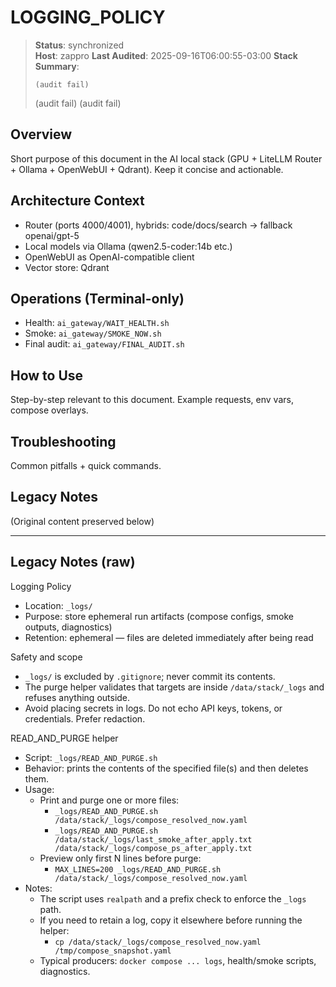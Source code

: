 # LOGGING_POLICY

> **Status**: synchronized  
> **Host**: zappro
> **Last Audited**: 2025-09-16T06:00:55-03:00
> **Stack Summary**:  
> ```
> (audit fail)
> ```
> (audit fail)
> (audit fail)

## Overview
Short purpose of this document in the AI local stack (GPU + LiteLLM Router + Ollama + OpenWebUI + Qdrant). Keep it concise and actionable.

## Architecture Context
- Router (ports 4000/4001), hybrids: code/docs/search → fallback openai/gpt-5  
- Local models via Ollama (qwen2.5-coder:14b etc.)
- OpenWebUI as OpenAI-compatible client  
- Vector store: Qdrant

## Operations (Terminal-only)
- Health: `ai_gateway/WAIT_HEALTH.sh`  
- Smoke: `ai_gateway/SMOKE_NOW.sh`  
- Final audit: `ai_gateway/FINAL_AUDIT.sh`

## How to Use
Step-by-step relevant to this document. Example requests, env vars, compose overlays.

## Troubleshooting
Common pitfalls + quick commands.

## Legacy Notes
(Original content preserved below)

----
## Legacy Notes (raw)

Logging Policy

- Location: `_logs/`
- Purpose: store ephemeral run artifacts (compose configs, smoke outputs, diagnostics)
- Retention: ephemeral — files are deleted immediately after being read

Safety and scope

- `_logs/` is excluded by `.gitignore`; never commit its contents.
- The purge helper validates that targets are inside `/data/stack/_logs` and refuses anything outside.
- Avoid placing secrets in logs. Do not echo API keys, tokens, or credentials. Prefer redaction.

READ_AND_PURGE helper

- Script: `_logs/READ_AND_PURGE.sh`
- Behavior: prints the contents of the specified file(s) and then deletes them.
- Usage:
  - Print and purge one or more files:
    - `_logs/READ_AND_PURGE.sh /data/stack/_logs/compose_resolved_now.yaml`
    - `_logs/READ_AND_PURGE.sh /data/stack/_logs/last_smoke_after_apply.txt /data/stack/_logs/compose_ps_after_apply.txt`
  - Preview only first N lines before purge:
    - `MAX_LINES=200 _logs/READ_AND_PURGE.sh /data/stack/_logs/compose_resolved_now.yaml`
- Notes:
  - The script uses `realpath` and a prefix check to enforce the `_logs` path.
  - If you need to retain a log, copy it elsewhere before running the helper:
    - `cp /data/stack/_logs/compose_resolved_now.yaml /tmp/compose_snapshot.yaml`
  - Typical producers: `docker compose ... logs`, health/smoke scripts, diagnostics.
